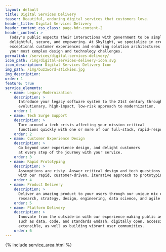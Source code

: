 ```yaml
---
layout: default
title: Digital Services Delivery
teaser: Beautiful, enduring digital services that customers love.
header_title: Digital Services Delivery
header_content_css_class: page-hdr-content-2
header_content: >
  Today's public expects their interactions with government to be simple,
  delightful, secure, and empowering. At Skylight, we specialize in creating
  exceptional customer experiences and enduring solution architectures out of
  your most complex design and technology challenges.
permalink: /services/digital-services-delivery/
icon_path: /img/digital-services-delivery-icon.svg
icon_description: Digital Services Delivery Icon
img_path: /img/buzzword-stickies.jpg
img_description:
order: 1
feature: true
service_elements:
  - name: Legacy Modernization
    description: >
      Introduce your legacy software system to the 21st century through our
      evolutionary, high-impact, low-risk approach to modernization.
    order: 1
  - name: Tech Surge Support
    description: >
      Turn around a tech crisis affecting your mission critical
      functions quickly with one or more of our full-stack, rapid-response teams.
    order: 2
  - name: Customer Experience Design
    description: >
      Go beyond user experience design, and delight customers
      at every step of the journey with your service.
    order: 3
  - name: Rapid Prototyping
    description: >
      Assumptions are risky. Answer critical design and tech questions
      with our rapid, customer-driven, iterative approach to prototyping.
    order: 4
  - name: Product Delivery
    description: >
      Deliver an amazing product to your users through our unique mix of
      research, strategy, design, engineering, data science, and agile project management.
    order: 5
  - name: Platform Delivery
    description: >
      Innovate from the outside-in with our experience making public assets &mdash;
      such as data, code, and standards &mdash; digitally open, accessible, and
      extensible, as well as building vibrant user communities.
    order: 6
---
```


{% include service_area.html %}
